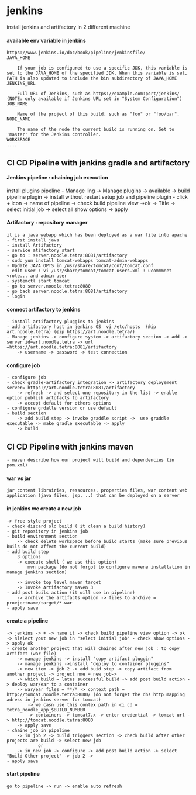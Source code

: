 # jenkins
install jenkins and artifactory in 2 different machine
#### available env variable in jenkins
    https://www.jenkins.io/doc/book/pipeline/jenkinsfile/
    JAVA_HOME
    
        If your job is configured to use a specific JDK, this variable is set to the JAVA_HOME of the specified JDK. When this variable is set, PATH is also updated to include the bin subdirectory of JAVA_HOME
    JENKINS_URL
    
        Full URL of Jenkins, such as https://example.com:port/jenkins/ (NOTE: only available if Jenkins URL set in "System Configuration")
    JOB_NAME
    
        Name of the project of this build, such as "foo" or "foo/bar".
    NODE_NAME
    
        The name of the node the current build is running on. Set to 'master' for the Jenkins controller.
    WORKSPACE
    ....
## CI CD Pipeline with jenkins gradle and artifactory
#### Jenkins pipeline : chaining job execution 
install plugins pipeline
    - Manage ling -> Manage plugins -> available -> build pipeline plugin -> install without restart
setup job and pipeline plugin
    - click + icon -> name of pipeline -> check build pipeline view ->ok -> Title -> select initial job -> select all show options
    -> apply

#### Artifactory : repository manager
    it is a java webapp which has been deployed as a war file into apache
    - first install java
    - install Artifactory
    - service atifactory start
    - go to : server.noodle.tetra:8081/artifactory
    - sudo yum install tomcat-webapps tomcat-admin-webapps
    - Update JAVA_OPTS in /usr/share/tomcat/conf/tomcat.conf
    - edit user : vi /usr/share/tomcat/tomcat-users.xml : ucommmnet <role... and admin user
    - systemctl start tomcat
    - go to server.noodle.tetra:8080
    - go back server.noodle.tetra:8081/artifactory
    - login
#### connect artifactory to jenkins
    - install artifactory pluggins to jenkins
    - add artifactory host in jenkins OS  vi /etc/hosts  (@ip art.noodle.tetra) (@ip https://art.noodle.tetra/)
    - Manage jenkins -> configure system -> artifactory section -> add -> server id=art.noodle.tetra -> url =https://art.noodle.tetra:8081/artifactory 
        -> username -> password -> test connection
#### configure job 
    - configure job
    - check gradle-artifactory integration -> artifactory deployement server= https://art.noodle.tetra:8081/artifactory
        -> refresh -> and select one repository in the list -> enable option publish artofacts to artifactory 
        -> accept default for others options
    - configure grdalle version or use default
    - build section
        -> add build step -> invoke graddle script ->  use graddle executable -> make gradle executable -> apply
        -> build 
## CI CD Pipeline with jenkins maven
    - maven describe how our project will build and dependencies (in pom.xml)
#### war vs jar
    jar content librairies, ressources, properties files, war content web application (java files, jsp, ..) that can be deployed on a server 
#### in jenkins we create a new job 
    -> free style project
    - check discard old build ( it clean a build history)
    - git repository in jenkins job
    - build environment section
        -> check delete workspace before build starts (make sure previous buils do not affect the current build)
    - add build step
        3 options 
        -> execute shell ( we use this option)
            mvn package (do not forgot to configure mavene installation in manage jenkins section)
            
        -> invoke top level maven target
        -> Invoke Artifactory maven 3
    - add post buils action (it will use in pipeline)
        -> archive the artifacts option -> files to archive = proejectname/target/*.war
    - apply save
#### create a pipeline
    -> jenkins -> + -> name it -> check build pipeline view option -> ok
    -> slelect yout new job in "select initial job" - check show options -> apply ok
    - create another project that will chained after new job : to copy artifact (war file)
        -> manage jenkins -> install "copy artifact pluggin"
        -> manage jenkins ->install "deploy to container pluggins"
        -> new item -> job 2 -> add buid step -> copy artifact from another project -> project nme = new job-> 
        -> which build = lates successful build -> add post build action -> deploy war/ear to a container
        -> war/ear files = **/* -> context path = http://tomcat.noodle.tetra:8080/ (do not forget the dns http mapping adress in jenkins server for tomcat)
            -> we casn use this contex path in ci cd = tetra_noodle_app_$BUILD_NUMBER
            -> containers -> tomcat7.x -> enter credential -> tomcat url -> http://tomcat.noodle.tetra:8080
        -> apply save 
    - chaine job in pipeline
        -> in job 2 -> build triggers section -> check build after other projects are build -> select new job 
                or
        -> in new job -> configure -> add post build action -> select "Build Other project" -> job 2 ->
    - apply save
#### start pipeline
    go to pipeline -> run -> enable auto refresh
    

